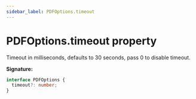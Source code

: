 ```yaml
---
sidebar_label: PDFOptions.timeout
---
```


# PDFOptions.timeout property

Timeout in milliseconds, defaults to 30 seconds, pass 0 to disable timeout.

**Signature:**

```typescript
interface PDFOptions {
  timeout?: number;
}
```
